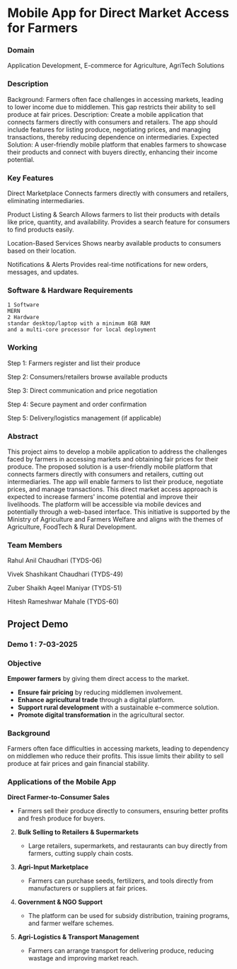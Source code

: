 # Mobile App for Direct Market Access for Farmers



### Domain
 Application Development, E-commerce for Agriculture, AgriTech Solutions



### Description
Background: Farmers often face challenges in accessing markets, leading to lower income due to middlemen. This gap restricts their ability to sell produce at fair prices. Description: Create a mobile application that connects farmers directly with consumers and retailers. The app should include features for listing produce, negotiating prices, and managing transactions, thereby reducing dependence on intermediaries. Expected Solution: A user-friendly mobile platform that enables farmers to showcase their products and connect with buyers directly, enhancing their income potential.




### Key Features
Direct Marketplace
Connects farmers directly with consumers and retailers, eliminating intermediaries.


Product Listing & Search
Allows farmers to list their products with details like price, quantity, and availability.
Provides a search feature for consumers to find products easily.


Location-Based Services
Shows nearby available products to consumers based on their location.


Notifications & Alerts
Provides real-time notifications for new orders, messages, and updates.






### Software & Hardware Requirements
    1 Software
    MERN
    2 Hardware
    standar desktop/laptop with a minimum 8GB RAM 
    and a multi-core processor for local deployment


### Working
 Step 1: Farmers register and list their produce
 
 Step 2: Consumers/retailers browse available products
 
 Step 3: Direct communication and price negotiation
 
 Step 4: Secure payment and order confirmation
 
 Step 5: Delivery/logistics management (if applicable)



    

### Abstract
This project aims to develop a mobile application to address the challenges faced by farmers in accessing 
markets and obtaining fair prices for their produce. The proposed solution is a user-friendly mobile platform 
that connects farmers directly with consumers and retailers, cutting out intermediaries. The app will enable 
farmers to list their produce, negotiate prices, and manage transactions. This direct market access approach is 
expected to increase farmers' income potential and improve their livelihoods. The platform will be accessible 
via mobile devices and potentially through a web-based interface. This initiative is supported by the Ministry 
of Agriculture and Farmers Welfare and aligns with the themes of Agriculture, FoodTech & Rural Development. 


### Team Members

Rahul Anil Chaudhari (TYDS-06)

Vivek Shashikant Chaudhari (TYDS-49)

Zuber Shaikh Aqeel Maniyar (TYDS-51)

Hitesh Rameshwar Mahale (TYDS-60)

## Project Demo
### Demo 1 : **7-03-2025**

### Objective
**Empower farmers** by giving them direct access to the market.  
- **Ensure fair pricing** by reducing middlemen involvement.  
- **Enhance agricultural trade** through a digital platform.  
- **Support rural development** with a sustainable e-commerce solution.  
- **Promote digital transformation** in the agricultural sector.

### Background
Farmers often face difficulties in accessing markets, leading to dependency on middlemen who reduce their profits. 
This issue limits their ability to sell produce at fair prices and gain financial stability.

### Applications of the Mobile App
**Direct Farmer-to-Consumer Sales**  
   - Farmers sell their produce directly to consumers, ensuring better profits and fresh produce for buyers.  

2. **Bulk Selling to Retailers & Supermarkets**  
   - Large retailers, supermarkets, and restaurants can buy directly from farmers, cutting supply chain costs.  

3. **Agri-Input Marketplace**  
   - Farmers can purchase seeds, fertilizers, and tools directly from manufacturers or suppliers at fair prices.  

4. **Government & NGO Support**  
   - The platform can be used for subsidy distribution, training programs, and farmer welfare schemes.  

5. **Agri-Logistics & Transport Management**  
   - Farmers can arrange transport for delivering produce, reducing wastage and improving market reach. 
 

